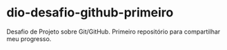 # dio-desafio-github-primeiro
Desafio de Projeto sobre Git/GitHub. Primeiro repositório para compartilhar meu progresso.
